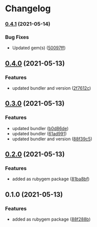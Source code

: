 # Changelog

### [0.4.1](https://www.github.com/gonace/Obscured.Doorman/compare/v0.4.0...v0.4.1) (2021-05-14)


### Bug Fixes

* Updated gem(s) ([50097ff](https://www.github.com/gonace/Obscured.Doorman/commit/50097ffd1d9676b92898d3ae90b15b5c59cadd13))

## [0.4.0](https://www.github.com/gonace/Obscured.Doorman/compare/v0.3.0...v0.4.0) (2021-05-13)


### Features

* updated bundler and version ([2f7612c](https://www.github.com/gonace/Obscured.Doorman/commit/2f7612c22ee588616577fe83b321727f2ef39b98))

## [0.3.0](https://www.github.com/gonace/Obscured.Doorman/compare/v0.2.0...v0.3.0) (2021-05-13)


### Features

* updated bundler ([b0d86de](https://www.github.com/gonace/Obscured.Doorman/commit/b0d86de48454a19d8fd4b514d128d974d26a9d5b))
* updated bundler ([61ad991](https://www.github.com/gonace/Obscured.Doorman/commit/61ad99144678a6d6ffd1e05a9dd199480b9f8781))
* updated bundler and version ([88f39c5](https://www.github.com/gonace/Obscured.Doorman/commit/88f39c50ab111fe43540fbae0bfc2ada3a8ab5b7))

## [0.2.0](https://www.github.com/gonace/Obscured.Doorman/compare/v0.1.0...v0.2.0) (2021-05-13)


### Features

* added as rubygem package ([81ba8bf](https://www.github.com/gonace/Obscured.Doorman/commit/81ba8bf0ee1c05910032a17cd3c9c463c1920df6))

## 0.1.0 (2021-05-13)


### Features

* added as rubygem package ([88f288b](https://www.github.com/gonace/Obscured.Doorman/commit/88f288bca663733b5a9ade718932317492bbe780))
